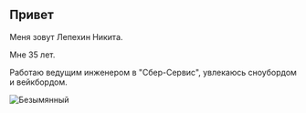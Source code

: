 ## Привет
Меня зовут Лепехин Никита.

Мне 35 лет.

Работаю ведущим инженером в "Сбер-Сервис", увлекаюсь сноубордом и вейкбордом. 

![Безымянный](https://user-images.githubusercontent.com/120742335/209476767-ceaede18-e3e9-4a48-88da-a1f12a4a377b.png)
